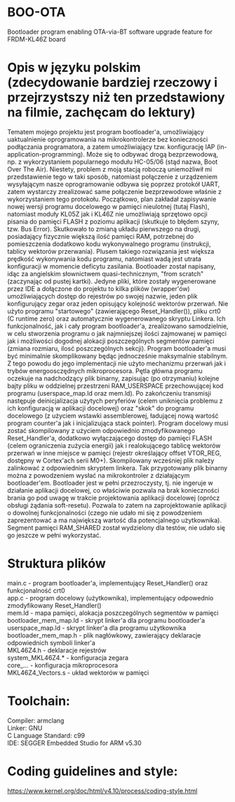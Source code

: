# BOO-OTA
Bootloader program enabling OTA-via-BT software upgrade feature for FRDM-KL46Z board
# Opis w języku polskim (zdecydowanie bardziej rzeczowy i przejrzystszy niż ten przedstawiony na filmie, zachęcam do lektury)
Tematem mojego projektu jest program bootloader'a, umożliwiający uaktualnienie oprogramowania na mikrokontrolerze bez konieczności podłączania programatora, a zatem umożliwiający tzw. konfigurację IAP (in-application-programming). Może się to odbywać drogą bezprzewodową, np. z wykorzystaniem popularnego modułu HC-05/06 (stąd nazwa, Boot Over The Air). Niestety, problem z moją stacją roboczą uniemożliwił mi przedstawienie tego w taki sposób, natomiast połączenie z urządzeniem wysyłającym nasze oprogramowanie odbywa się poprzez protokół UART, zatem wystarczy zrealizować same połączenie bezprzewodowe właśnie z wykorzystaniem tego protokołu. Początkowo, plan zakładał zapisywanie nowej wersji programu docelowego w pamięci nieulotnej (tutaj Flash), natomiast moduły KL05Z jak i KL46Z nie umożliwiają sprzętowo opcji pisania do pamięci FLASH z poziomu aplikacji (skutkuje to błędem szyny, tzw. Bus Error). Skutkowało to zmianą układu pierwszego na drugi, posiadający fizycznie większą ilość pamięci RAM, potrzebnej do pomieszczenia dodatkowo kodu wykonywalnego programu (instrukcji, tablicy wektorów przerwania). Plusem takiego rozwiązania jest większa prędkość wykonywania kodu programu, natomiast wadą jest utrata konfiguracji w momencie deficytu zasilania. Bootloader został napisany, idąc za angielskim słownictwem quasi-technicznym, "from scratch" (zaczynając od pustej kartki). Jedyne pliki, które zostały wygenerowane przez IDE a dołączone do projektu to kilka plików (wrapper'ów) umożliwiających dostęp do rejestrów po swojej nazwie, jeden plik konfigurujący zegar oraz jeden opisujący kolejność wektorów przerwań. Nie użyto programu "startowego" (zawierającego Reset_Handler()), pliku crt0 (C runtime zero) oraz automatycznie wygenerowanego skryptu Linkera. Ich funkcjonalność, jak i cały program bootloader'a, zrealizowano samodzielnie, w celu stworzenia programu o jak najmniejszej ilości zajmowanej w pamięci jak i możliwości dogodnej alokacji poszczególnych segmentów pamięci (zmiana rozmiaru, ilosć poszczególnych sekcji). Program bootloader'a musi być minimalnie skomplikowany będąc jednocześnie maksymalnie stabilnym. Z tego powodu do jego implementacji nie użyto mechanizmu przerwań jak i trybów energoosczędnych mikroprocesora. Pętla główna programu oczekuje na nadchodzący plik binarny, zapisując (po otrzymaniu) kolejne bajty pliku w oddzielnej przestrzeni RAM_USERSPACE przechowującej kod programu (userspace_map.ld oraz mem.ld). Po zakończeniu transmisji następuje deinicjalizacja użytych peryferiów (celem uniknięcia problemu z ich konfiguracją w aplikacji docelowej) oraz "skok" do programu docelowego (z użyciem wstawki assemblerowej, ładującej nową wartość program counter'a jak i inicjalizująca stack pointer). Program docelowy musi zostać skompilowany z użyciem odpowiednio zmodyfikowanego Reset_Handler'a, dodatkowo wyłączającego dostęp do pamięci FLASH (celem ograniczenia zużycia energii) jak i realokującego tablicę wektorów przerwań w inne miejsce w pamięci (rejestr określający offset VTOR_REG, dostępny w Cortex'ach serii M0+). Skompilowany wcześniej plik należy zalinkować z odpowiednim skryptem linkera. Tak przygotowany plik binarny można z powodzeniem wysłać na mikrokontroler z działającym bootloader'em. Bootloader jest w pełni przezroczysty, tj. nie ingeruje w działanie aplikacji docelowej, co właściwie pozwala na brak konieczności brania go pod uwagę w trakcie projektowania aplikacji docelowej (oprócz obsługi żądania soft-resetu). Pozwala to zatem na zaprojektowanie aplikacji o dowolnej funkcjonalności (czego nie udało mi się z powodzeniem zaprezentować a ma największą wartość dla potencjalnego użytkownika). Segment pamięci RAM_SHARED został wydzielony dla testów, nie udało się go jeszcze w pełni wykorzystać.
# Struktura plików
main.c - program bootloader'a, implementujący Reset_Handler() oraz funkcjonalność crt0               
app.c - program docelowy (użytkownika), implementujący odpowednio zmodyfikowany Reset_Handler()      
mem.ld - mapa pamięci, alokacja poszczególnych segmentów w pamięci                                   
bootloader_mem_map.ld - skrypt linker'a dla programu bootloader'a                                    
userspace_map.ld - skrypt linker'a dla programu użytkownika                                         
bootloader_mem_map.h - plik nagłówkowy, zawierający deklaracje odpowiednich symboli linker'a         
MKL46Z4.h - deklaracje rejestrów\
system_MKL46Z4.* - konfiguracja zegara\
core_... - konfiguracja mikroprocesora\
MKL46Z4_Vectors.s - układ wektorów w pamięci


# Toolchain:
Compiler: armclang\
Linker: GNU\
C Language Standard: c99\
IDE: SEGGER Embedded Studio for ARM v5.30

# Coding guidelines and style:
https://www.kernel.org/doc/html/v4.10/process/coding-style.html
